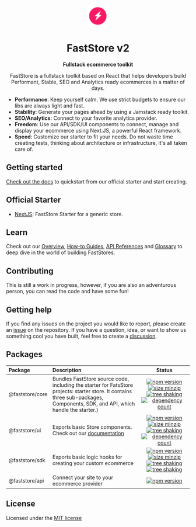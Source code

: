 <p align="center">
  <a href="https://faststore.dev">
    <img alt="Faststore" src="./packages/ui/static/logo.png" width="60" />
  </a>
</p>
<h1 align="center">
  FastStore v2
</h1>
<p align="center">
  <strong>
    Fullstack ecommerce toolkit
  </strong>
</p>
<p align="center">
  FastStore is a fullstack toolkit based on React that helps developers build Performant, Stable, SEO and Analytics ready ecommerces in a matter of days.
</p>

- <strong>Performance</strong>: Keep yourself calm. We use strict budgets to ensure our libs are always light and fast.
- <strong>Stability</strong>: Generate your pages ahead by using a Jamstack ready toolkit.
- <strong>SEO/Analytics</strong>: Connect to your favorite analytics provider.
- <strong>Freedom</strong>: Use our API/SDK/UI components to connect, manage and display your ecommerce using Next.JS, a powerful React framework.
- <strong>Speed</strong>: Customize our starter to fit your needs. Do not waste time creating tests, thinking about architecture or infrastructure, it's all taken care of.

## Getting started

[Check out the docs](https://www.faststore.dev/docs/getting-started-overview) to quickstart from our official starter and start creating.

## Official Starter

- [NextJS](https://github.com/vtex-sites/starter.store):  FastStore Starter for a generic store.

## Learn

Check out our [Overview](https://www.faststore.dev/docs/getting-started-overview), [How-to Guides](https://www.faststore.dev/docs/building-sections/component-customization-overview), [API References](https://faststore-site-git-api-extension-development-faststore.vercel.app/docs/api-extensions) and [Glossary](https://www.faststore.dev/docs/getting-started-glossary) to deep dive in the world of building FastStores.

## Contributing

This is still a work in progress, however, if you are also an adventurous person, you can read the code and have some fun!

## Getting help

If you find any issues on the project you would like to report, please create an [issue](https://github.com/vtex/faststore/issues) on the repository. If you have a question, idea, or want to show us something cool you have built, feel free to create a [discussion](https://github.com/vtex/faststore/discussions).

## Packages

| Package        | Description                                                                                                        |                                                                                                                                                                                                                                                   Status                                                                                                                                                                                                                                                    |
| :------------- | :----------------------------------------------------------------------------------------------------------------- | :---------------------------------------------------------------------------------------------------------------------------------------------------------------------------------------------------------------------------------------------------------------------------------------------------------------------------------------------------------------------------------------------------------------------------------------------------------------------------------------------------------: |
| @faststore/core  | Bundles FastStore source code, including the starter for FatsStore projects: starter store. It contains three sub-packages, Components, SDK, and API, which handle the starter.) |   [![npm version](https://badge.fury.io/js/%40faststore%2Fcore.svg)](https://badge.fury.io/js/%40faststore%2Fcore) [![size minzip](https://badgen.net/bundlephobia/minzip/@faststore/core)](https://bundlephobia.com/package/@faststore/core) [![tree shaking](https://badgen.net/bundlephobia/tree-shaking/@faststore/core)](https://bundlephobia.com/package/@faststore/core) [![dependency count](https://badgen.net/bundlephobia/dependency-count/@faststore/core)](https://bundlephobia.com/package/@faststore/core)   |
| @faststore/ui  | Exports basic Store components. Check out our [documentation](https://www.faststore.dev/reference/ui/faststore-ui) |   [![npm version](https://badge.fury.io/js/%40faststore%2Fui.svg)](https://badge.fury.io/js/%40faststore%2Fui) [![size minzip](https://badgen.net/bundlephobia/minzip/@faststore/ui)](https://bundlephobia.com/package/@faststore/ui) [![tree shaking](https://badgen.net/bundlephobia/tree-shaking/@faststore/ui)](https://bundlephobia.com/package/@faststore/ui) [![dependency count](https://badgen.net/bundlephobia/dependency-count/@faststore/ui)](https://bundlephobia.com/package/@faststore/ui)   |
| @faststore/sdk | Exports basic logic hooks for creating your custom ecommerce                                                       | [![npm version](https://badge.fury.io/js/%40faststore%2Fsdk.svg)](https://badge.fury.io/js/%40faststore%2Fsdk) [![size minzip](https://badgen.net/bundlephobia/minzip/@faststore/sdk)](https://bundlephobia.com/package/@faststore/sdk) [![tree shaking](https://badgen.net/bundlephobia/tree-shaking/@faststore/sdk)](https://bundlephobia.com/package/@faststore/sdk) [![tree shaking](https://badgen.net/bundlephobia/dependency-count/@faststore/sdk)](https://bundlephobia.com/package/@faststore/sdk) |
| @faststore/api | Connect your site to your ecommerce provider                                                                       |                                                                                                                                                                                             [![npm version](https://badge.fury.io/js/%40faststore%2Fapi.svg)](https://bundlephobia.com/package/@faststore/api)                                                                                                                                                                                              |

## License

Licensed under the [MIT license](https://github.com/vtex/faststore/blob/master/LICENSE)
